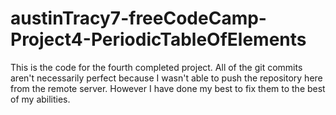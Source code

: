 # austinTracy7-freeCodeCamp-Project4-PeriodicTableOfElements

This is the code for the fourth completed project. All of the git commits aren't necessarily perfect because I wasn't able to push the repository here from the remote server. However I have done my best to fix them to the best of my abilities.  
